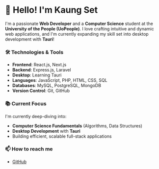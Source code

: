 # 👋 Hello! I'm Kaung Set

I'm a passionate **Web Developer** and a **Computer Science** student at the **University of the People (UoPeople)**. I love crafting intuitive and dynamic web applications, and I'm currently expanding my skill set into desktop development with **Tauri**!

### 🛠 Technologies & Tools
- **Frontend**: React.js, Next.js
- **Backend**: Express.js, Laravel
- **Desktop**: Learning Tauri
- **Languages**: JavaScript, PHP, HTML, CSS, SQL
- **Databases**: MySQL, PostgreSQL, MongoDB
- **Version Control**: Git, GitHub

### 📚 Current Focus
I'm currently deep-diving into:
- **Computer Science Fundamentals** (Algorithms, Data Structures)
- **Desktop Development** with **Tauri**
- Building efficient, scalable full-stack applications


### 📫 How to reach me
- [GitHub](https://github.com/kaungset03)
